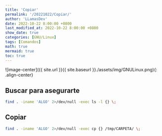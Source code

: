 ```yaml
---
title: 'Copiar'
permalink: '/20221022/Copiar/'
author: 'LLamasDev'
date: 2022-10-22 8:00:00 +0800
last_modified_at: 2022-10-22 8:00:00 +0800
show_date: true
categories: [GNU/Linux]
tags: [Comandos]
math: true
mermaid: true
toc: true
---
```


![image-center]({{ site.url }}{{ site.baseurl }}./assets/img/GNULinux.png){: .align-center}

## Buscar para asegurarte

```bash
find . -iname 'ALGO' 2>/dev/null -exec ls -l {} \;
```

## Copiar

```bash
find . -iname 'ALGO' 2>/dev/null -exec cp {} /tmp/CARPETA/ \;
```